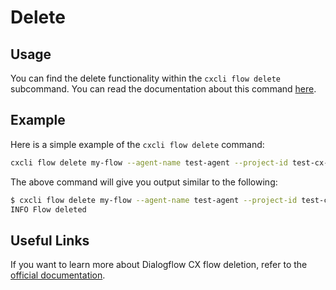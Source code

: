 # Delete


## Usage

You can find the delete functionality within the `cxcli flow delete` subcommand. You can read the documentation about this command [here](/cmd/cxcli_flow_delete).


## Example

Here is a simple example of the `cxcli flow delete` command:

```sh
cxcli flow delete my-flow --agent-name test-agent --project-id test-cx-346408 --location-id us-central1
```

The above command will give you output similar to the following:

```sh
$ cxcli flow delete my-flow --agent-name test-agent --project-id test-cx-346408 --location-id us-central1
INFO Flow deleted
```

## Useful Links

If you want to learn more about Dialogflow CX flow deletion, refer to the [official documentation](https://cloud.google.com/dialogflow/cx/docs/concept/flow).
